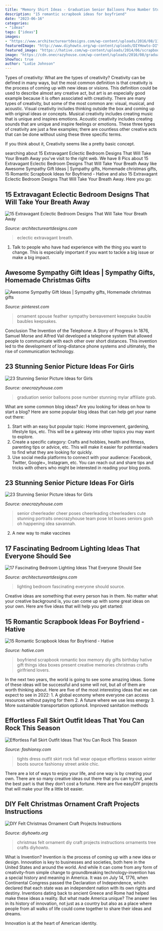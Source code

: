 ```yaml
---
title: "Memory Shirt Ideas - Graduation Senior Balloons Pose Number Stunning Mylar Affiliate Grab"
description: "15 romantic scrapbook ideas for boyfriend"
date: "2023-06-16"
categories:
- "ideas"
tags: ["ideas"]
images:
- "https://www.architectureartdesigns.com/wp-content/uploads/2016/08/11-28.jpg"
featuredImage: "http://www.diyhowto.org/wp-content/uploads/DIYHowto-DIY-Felt-Christmas-Ornament-Craft-Projects-Instructions-23.jpg"
featured_image: "https://hative.com/wp-content/uploads/2014/06/scrapbook-ideas-for-boyfriend/14-scrapbook-ideas-for-lovers.jpg"
image: "https://cdn.onecrazyhouse.com/wp-content/uploads/2016/08/graduation-year-balloons.jpg"
ShowToc: true
author: "Ludie Johnson"
---
```



Types of creativity: What are the types of creativity?
Creativity can be defined in many ways, but the most common definition is that creativity is the process of coming up with new ideas or visions. This definition could be used to describe almost any creative act, but art is an especially good example because it is often associated with creativity.
There are many types of creativity, but some of the most common are: visual, musical, and acoustic. Visual creativity includes thinking outside the box and coming up with original ideas or concepts. Musical creativity includes creating music that is unique and inspires emotions. Acoustic creativity includes creating sounds that are unique and inspire feelings or emotions. These three types of creativity are just a few examples; there are countless other creative acts that can be done without using these three specific terms.

If you think about it, Creativity seems like a pretty basic concept.

	

		
searching about 15 Extravagant Eclectic Bedroom Designs That Will Take Your Breath Away you've visit to the right web. We have 8 Pics about 15 Extravagant Eclectic Bedroom Designs That Will Take Your Breath Away like Awesome Sympathy Gift Ideas | Sympathy gifts, Homemade christmas gifts, 15 Romantic Scrapbook Ideas for Boyfriend - Hative and also 15 Extravagant Eclectic Bedroom Designs That Will Take Your Breath Away. Here you go:
		
    
## 15 Extravagant Eclectic Bedroom Designs That Will Take Your Breath Away

<img loading=lazy src="https://www.architectureartdesigns.com/wp-content/uploads/2016/11/15-Extravagant-Eclectic-Bedroom-Designs-That-Will-Take-Your-Breath-Away-3-857x1024.jpg" onerror="this.onerror=null;this.src='https://tse1.mm.bing.net/th?id=OIP.xNoZeArqWg_PrOnCwZpXIgHaI2&amp;pid=15.1';" alt="15 Extravagant Eclectic Bedroom Designs That Will Take Your Breath Away">

_Source: architectureartdesigns.com_

>eclectic extravagant breath. 

	

1. Talk to people who have had experience with the thing you want to change. This is especially important if you want to tackle a big issue or make a big impact.

    
## Awesome Sympathy Gift Ideas | Sympathy Gifts, Homemade Christmas Gifts

<img loading=lazy src="https://i.pinimg.com/736x/76/2c/77/762c770a2e6c4f10acc9384a9a402f71.jpg" onerror="this.onerror=null;this.src='https://tse2.mm.bing.net/th?id=OIP.SJ1dSRqwuCeMuzlp9xYHIgHaNL&amp;pid=15.1';" alt="Awesome Sympathy Gift Ideas | Sympathy gifts, Homemade christmas gifts">

_Source: pinterest.com_

>ornament spouse feather sympathy bereavement keepsake bauble baubles keepsakes. 

	

Conclusion
The Invention of the Telephone: A Story of Progress
In 1876, Samuel Morse and Alfred Vail developed a telephone system that allowed people to communicate with each other over short distances. This invention led to the development of long-distance phone systems and ultimately, the rise of communication technology.

    
## 23 Stunning Senior Picture Ideas For Girls

<img loading=lazy src="https://cdn.onecrazyhouse.com/wp-content/uploads/2016/08/graduation-year-balloons.jpg" onerror="this.onerror=null;this.src='https://tse3.mm.bing.net/th?id=OIP.GsYlh8brqS7vuw8jdkXRsAHaLH&amp;pid=15.1';" alt="23 Stunning Senior Picture Ideas for Girls">

_Source: onecrazyhouse.com_

>graduation senior balloons pose number stunning mylar affiliate grab. 

	

What are some common blog ideas?
Are you looking for ideas on how to start a blog? Here are some popular blog ideas that can help get your name out there: 
1. Start with an easy but popular topic: Home improvement, gardening, lifestyle tips, etc. This will be a gateway into other topics you may want to explore.
2. Create a specific category: Crafts and hobbies, health and fitness, parenting tips or advice, etc. This will make it easier for potential readers to find what they are looking for quickly.
3. Use social media platforms to connect with your audience: Facebook, Twitter, Google+, Instagram, etc. You can reach out and share tips and tricks with others who might be interested in reading your blog posts.

    
## 23 Stunning Senior Picture Ideas For Girls

<img loading=lazy src="https://cdn.onecrazyhouse.com/wp-content/uploads/2016/08/cheerleader-picture.jpg" onerror="this.onerror=null;this.src='https://tse2.mm.bing.net/th?id=OIP.1z1uG-Hh370Qrnw2DCwNLAHaLH&amp;pid=15.1';" alt="23 Stunning Senior Picture Ideas for Girls">

_Source: onecrazyhouse.com_

>senior cheerleader cheer poses cheerleading cheerleaders cute stunning portraits onecrazyhouse team pose lot buses seniors gosh oh happening idea savannah. 

	

2. A new way to make vaccines 

    
## 17 Fascinating Bedroom Lighting Ideas That Everyone Should See

<img loading=lazy src="https://www.architectureartdesigns.com/wp-content/uploads/2016/08/11-28.jpg" onerror="this.onerror=null;this.src='https://tse2.mm.bing.net/th?id=OIP.SYUCZS49Sy2Wqa5bhFhi1wHaFB&amp;pid=15.1';" alt="17 Fascinating Bedroom Lighting Ideas That Everyone Should See">

_Source: architectureartdesigns.com_

>lighting bedroom fascinating everyone should source. 

	

Creative ideas are something that every person has in them. No matter what your creative background is, you can come up with some great ideas on your own. Here are five ideas that will help you get started: 

    
## 15 Romantic Scrapbook Ideas For Boyfriend - Hative

<img loading=lazy src="https://hative.com/wp-content/uploads/2014/06/scrapbook-ideas-for-boyfriend/14-scrapbook-ideas-for-lovers.jpg" onerror="this.onerror=null;this.src='https://tse4.mm.bing.net/th?id=OIP.7yqCcXCTzDaVwZay9thIkAHaJ4&amp;pid=15.1';" alt="15 Romantic Scrapbook Ideas for Boyfriend - Hative">

_Source: hative.com_

>boyfriend scrapbook romantic box memory diy gifts birthday hative gift things idea boxes present creative memories christmas crafts girlfriend lovers. 

	

In the next two years, the world is going to see some amazing ideas. Some of these ideas will be successful and some will not, but all of them are worth thinking about. Here are five of the most interesting ideas that we can expect to see in 2022: 1. A global economy where everyone can access resources without paying for them 2. A future where we use less energy 3. More sustainable transportation options4. Improved sanitation methods
    
## Effortless Fall Skirt Outfit Ideas That You Can Rock This Season

<img loading=lazy src="http://fashionsy.com/wp-content/uploads/2017/09/fall-outfit-8.jpg" onerror="this.onerror=null;this.src='https://tse1.mm.bing.net/th?id=OIP.yzUodEA6iHXYKRrYL8wp5QHaLH&amp;pid=15.1';" alt="Effortless Fall Skirt Outfit Ideas That You Can Rock This Season">

_Source: fashionsy.com_

>tights dress outfit skirt rock fall wear opaque effortless season winter boots source fashionsy street ankle chic. 

	

There are a lot of ways to enjoy your life, and one way is by creating your own. There are so many creative ideas out there that you can try out, and the best part is that they don’t cost a fortune. Here are five easyDIY projects that will make your life a little bit easier.

    
## DIY Felt Christmas Ornament Craft Projects Instructions

<img loading=lazy src="http://www.diyhowto.org/wp-content/uploads/DIYHowto-DIY-Felt-Christmas-Ornament-Craft-Projects-Instructions-23.jpg" onerror="this.onerror=null;this.src='https://tse4.mm.bing.net/th?id=OIP.KmweQQP1Mz0oOBBFmGDb_QHaQo&amp;pid=15.1';" alt="DIY Felt Christmas Ornament Craft Projects Instructions">

_Source: diyhowto.org_

>christmas felt ornament diy craft projects instructions ornaments tree crafts diyhowto. 

	

What is Invention?
Invention is the process of coming up with a new idea or design. Innovation is key to businesses and societies, both here in the United States and around the world. And while it can come from any form of creativity-from simple change to groundbreaking technology-invention has a special history and meaning in America.
It was on July 14, 1776, when Continental Congress passed the Declaration of Independence, which declared that each state was an independent nation with its own rights and destiny. Inventions dating back to ancient Greece and Rome had helped make these ideas a reality. But what made America unique? The answer lies in its history of innovation, not just as a country but also as a place where people from all walks of life could come together to share their ideas and dreams.

Innovation is at the heart of American identity.

